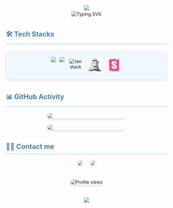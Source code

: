 <div align="center">
  <img src="https://capsule-render.vercel.app/api?type=waving&color=0:E0F4FF,50:87CEEB,100:1E90FF&height=300&section=header&text=Han-wo%20GitHub&fontSize=60&fontColor=FFFFFF&animation=twinkling&fontAlignY=40&desc=성장하는%20프론트엔드%20개발자&descAlignY=65&descAlign=50&descSize=24&fontAlign=50" />
</div>

<div align="center">
  <img src="https://readme-typing-svg.demolab.com?font=Roboto+Slab&size=26&pause=1000&color=87CEEB&center=true&vCenter=true&multiline=true&width=600&height=120&lines=Frontend+Developer;Always+learning+new+things;Passionate+about+web+development" alt="Typing SVG" />
</div>

<div style="text-align: left; margin-top: 40px;">
  <h2 style="border-bottom: 1px solid #87CEEB; color: #4682B4; padding-bottom: 10px;">
    🛠️ Tech Stacks
  </h2>
  <div align="center" style="margin-top: 20px; background-color: #F0F8FF; padding: 20px; border-radius: 10px; box-shadow: 0 4px 6px rgba(0, 0, 0, 0.1);">
    <div style="display: flex; flex-wrap: wrap; justify-content: center; gap: 10px;">
      <img src="https://skillicons.dev/icons?i=html,css,javascript,typescript,react,nextjs,styledcomponents,tailwind,sass&perline=9" />
      <img src="https://skillicons.dev/icons?i=firebase,flask,git,python&perline=9" />
      <img src="https://tanstack.com/_build/assets/logo-color-600w-Bx4vtR8J.png" alt="tanstack-query" width="40" height="40" style="margin: 5px;"/>
      <img src="https://raw.githubusercontent.com/pmndrs/jotai/main/img/jotai-mascot.png" alt="Jotai" width="40" height="40" style="margin: 5px;" />
      <img src="https://raw.githubusercontent.com/devicons/devicon/master/icons/storybook/storybook-original.svg" alt="storybook" width="40" height="40" style="margin: 5px;"/>
    </div>
  </div>
</div>

<div style="text-align: left; margin-top: 40px;">
  <h2 style="border-bottom: 1px solid #87CEEB; color: #4682B4; padding-bottom: 10px;">
    📊 GitHub Activity
  </h2>
  <div align="center" style="margin-top: 20px; display: flex; justify-content: center; flex-wrap: wrap; gap: 20px;">
    <img src="https://github-readme-stats.vercel.app/api?username=Han-wo&show_icons=true&theme=tokyonight&hide_border=true&include_all_commits=true&count_private=true&bg_color=F0F8FF&title_color=4682B4&text_color=4682B4&icon_color=87CEEB" width="49%" style="border-radius: 10px; box-shadow: 0 4px 6px rgba(0, 0, 0, 0.1);" />
    <img src="https://github-readme-streak-stats.herokuapp.com/?user=Han-wo&theme=tokyonight&hide_border=true&background=F0F8FF&ring=87CEEB&fire=4682B4&currStreakNum=4682B4&sideNums=4682B4&currStreakLabel=4682B4&sideLabels=4682B4&dates=87CEEB" width="49%" style="border-radius: 10px; box-shadow: 0 4px 6px rgba(0, 0, 0, 0.1);" />
  </div>
</div>

<div style="text-align: left; margin-top: 40px;">
  <h2 style="border-bottom: 1px solid #87CEEB; color: #4682B4; padding-bottom: 10px;">
    🧑‍💻 Contact me
  </h2>
  <div align="center" style="margin-top: 20px;">
    <a href="https://www.instagram.com/1_.woo/" style="text-decoration: none; margin: 0 10px;">
      <img src="https://img.shields.io/badge/Instagram-E4405F?style=for-the-badge&logo=Instagram&logoColor=white" style="border-radius: 8px; box-shadow: 0 4px 6px rgba(0, 0, 0, 0.1);">
    </a>
    <a href="mailto:hansw980910@gmail.com" style="text-decoration: none; margin: 0 10px;">
      <img src="https://img.shields.io/badge/Gmail-EA4335?style=for-the-badge&logo=Gmail&logoColor=white" style="border-radius: 8px; box-shadow: 0 4px 6px rgba(0, 0, 0, 0.1);">
    </a>
  </div>
</div>

<div align="center" style="margin-top: 40px;">
  <img src="https://komarev.com/ghpvc/?username=Han-wo&style=for-the-badge&color=87CEEB" alt="Profile views" style="border-radius: 8px; box-shadow: 0 4px 6px rgba(0, 0, 0, 0.1);" />
</div>

<div align="center" style="margin-top: 40px;">
  <img src="https://capsule-render.vercel.app/api?type=waving&color=0:E0F4FF,50:87CEEB,100:1E90FF&height=150&section=footer" />
</div>
